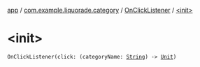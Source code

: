 [app](../../index.md) / [com.example.liquorade.category](../index.md) / [OnClickListener](index.md) / [&lt;init&gt;](./-init-.md)

# &lt;init&gt;

`OnClickListener(click: (categoryName: `[`String`](https://kotlinlang.org/api/latest/jvm/stdlib/kotlin/-string/index.html)`) -> `[`Unit`](https://kotlinlang.org/api/latest/jvm/stdlib/kotlin/-unit/index.html)`)`